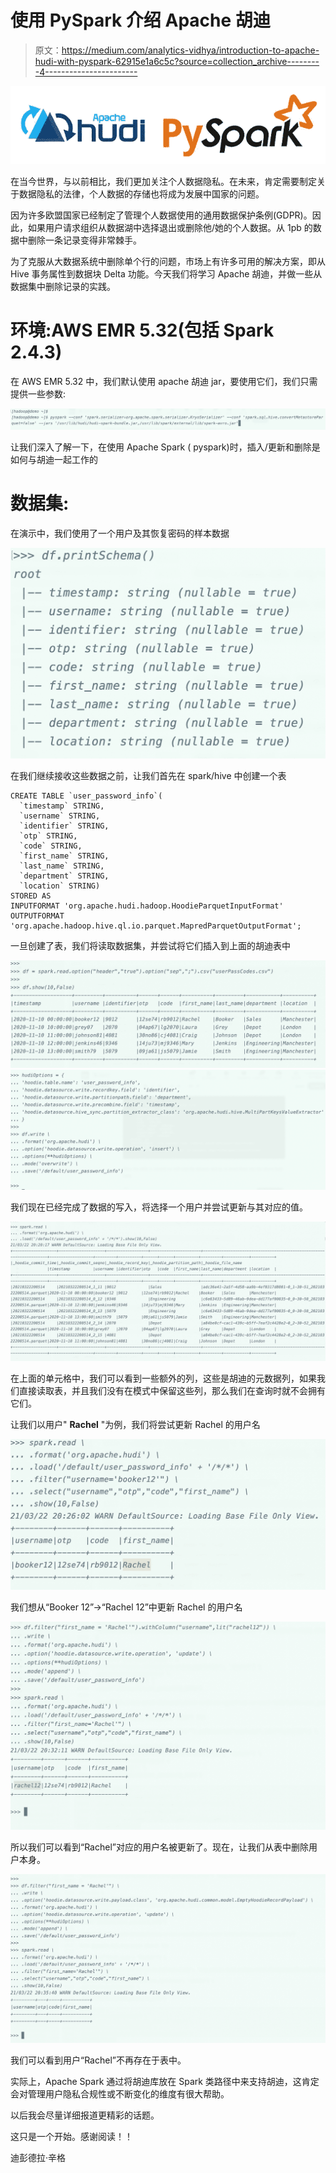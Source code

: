 # 使用 PySpark 介绍 Apache 胡迪

> 原文：<https://medium.com/analytics-vidhya/introduction-to-apache-hudi-with-pyspark-62915e1a6c5c?source=collection_archive---------4----------------------->

![](img/bdc79ebe28c9c2a6b174b4361de958ed.png)

在当今世界，与以前相比，我们更加关注个人数据隐私。在未来，肯定需要制定关于数据隐私的法律，个人数据的存储也将成为发展中国家的问题。

因为许多欧盟国家已经制定了管理个人数据使用的通用数据保护条例(GDPR)。因此，如果用户请求组织从数据湖中选择退出或删除他/她的个人数据。从 1pb 的数据中删除一条记录变得非常棘手。

为了克服从大数据系统中删除单个行的问题，市场上有许多可用的解决方案，即从 Hive 事务属性到数据块 Delta 功能。今天我们将学习 Apache 胡迪，并做一些从数据集中删除记录的实践。

# 环境:AWS EMR 5.32(包括 Spark 2.4.3)

在 AWS EMR 5.32 中，我们默认使用 apache 胡迪 jar，要使用它们，我们只需提供一些参数:

![](img/c8c3f65cf71e4fac382083a91b5fef25.png)

让我们深入了解一下，在使用 Apache Spark ( pyspark)时，插入/更新和删除是如何与胡迪一起工作的

# 数据集:

在演示中，我们使用了一个用户及其恢复密码的样本数据

![](img/1508fb90f2ae35cc5a1aa36cbf70125e.png)

在我们继续接收这些数据之前，让我们首先在 spark/hive 中创建一个表

```
CREATE TABLE `user_password_info`(
  `timestamp` STRING,
  `username` STRING,
  `identifier` STRING,
  `otp` STRING,
  `code` STRING,
  `first_name` STRING,
  `last_name` STRING,
  `department` STRING,
  `location` STRING)
STORED AS
INPUTFORMAT 'org.apache.hudi.hadoop.HoodieParquetInputFormat'
OUTPUTFORMAT 'org.apache.hadoop.hive.ql.io.parquet.MapredParquetOutputFormat';
```

一旦创建了表，我们将读取数据集，并尝试将它们插入到上面的胡迪表中

![](img/4de628c78902c7d3ff2bc02d0c8a6015.png)![](img/1c7da033d5784b775de5d0ed67eb941f.png)

我们现在已经完成了数据的写入，将选择一个用户并尝试更新与其对应的值。

![](img/dfe64deef867a7fa02f694673675083c.png)

在上面的单元格中，我们可以看到一些额外的列，这些是胡迪的元数据列，如果我们直接读取表，并且我们没有在模式中保留这些列，那么我们在查询时就不会拥有它们。

让我们以用户" **Rachel** "为例，我们将尝试更新 Rachel 的用户名

![](img/13232c722263de6f0deade3b7efbc85f.png)

我们想从“Booker 12”->“Rachel 12”中更新 Rachel 的用户名

![](img/9306c0cb166edf3044f74a3283e7f9ac.png)

所以我们可以看到“Rachel”对应的用户名被更新了。现在，让我们从表中删除用户本身。

![](img/b8b3881fad11f12ccaa389ad01061431.png)

我们可以看到用户“Rachel”不再存在于表中。

实际上，Apache Spark 通过将胡迪库放在 Spark 类路径中来支持胡迪，这肯定会对管理用户隐私合规性或不断变化的维度有很大帮助。

以后我会尽量详细报道更精彩的话题。

这只是一个开始。感谢阅读！！

迪彭德拉·辛格